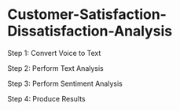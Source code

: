 # Customer-Satisfaction-Dissatisfaction-Analysis
Step 1: Convert Voice to Text

Step 2: Perform Text Analysis

Step 3: Perform Sentiment Analysis

Step 4: Produce Results
